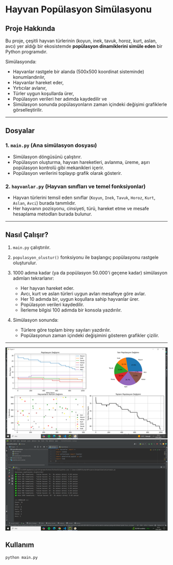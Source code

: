 # Hayvan Popülasyon Simülasyonu

## Proje Hakkında

Bu proje, çeşitli hayvan türlerinin (koyun, inek, tavuk, horoz, kurt, aslan, avcı) yer aldığı bir ekosistemde **popülasyon dinamiklerini simüle eden** bir Python programıdır.

Simülasyonda:

- Hayvanlar rastgele bir alanda (500x500 koordinat sisteminde) konumlandırılır,
- Hayvanlar hareket eder,
- Yırtıcılar avlanır,
- Türler uygun koşullarda ürer,
- Popülasyon verileri her adımda kaydedilir ve
- Simülasyon sonunda popülasyonların zaman içindeki değişimi grafiklerle görselleştirilir.

---

## Dosyalar

### 1. `main.py` (Ana simülasyon dosyası)

- Simülasyon döngüsünü çalıştırır.
- Popülasyon oluşturma, hayvan hareketleri, avlanma, üreme, aşırı popülasyon kontrolü gibi mekanikleri içerir.
- Popülasyon verilerini toplayıp grafik olarak gösterir.

### 2. `hayvanlar.py` (Hayvan sınıfları ve temel fonksiyonlar)

- Hayvan türlerini temsil eden sınıflar (`Koyun`, `Inek`, `Tavuk`, `Horoz`, `Kurt`, `Aslan`, `Avci`) burada tanımlıdır.
- Her hayvanın pozisyonu, cinsiyeti, türü, hareket etme ve mesafe hesaplama metodları burada bulunur.

---

## Nasıl Çalışır?

1. `main.py` çalıştırılır.

2. `populasyon_olustur()` fonksiyonu ile başlangıç popülasyonu rastgele oluşturulur.

3. 1000 adıma kadar (ya da popülasyon 50.000'i geçene kadar) simülasyon adımları tekrarlanır:

   - Her hayvan hareket eder.
   - Avcı, kurt ve aslan türleri uygun avları mesafeye göre avlar.
   - Her 10 adımda bir, uygun koşullara sahip hayvanlar ürer.
   - Popülasyon verileri kaydedilir.
   - İlerleme bilgisi 100 adımda bir konsola yazdırılır.

4. Simülasyon sonunda:

   - Türlere göre toplam birey sayıları yazdırılır.
   - Popülasyonun zaman içindeki değişimini gösteren grafikler çizilir.

---
![Grafikler](images/grafikler.png)
![CLI ÇIKTISI](images/cli%20çıktısı.png)


## Kullanım

```bash
python main.py
